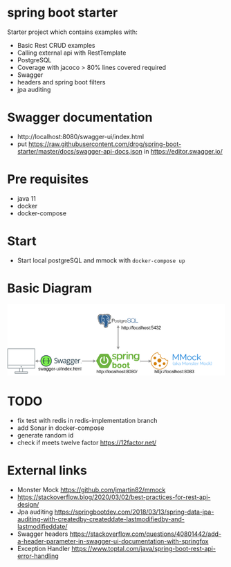 # spring boot starter
Starter project which contains examples with:
* Basic Rest CRUD examples
* Calling external api with RestTemplate
* PostgreSQL
* Coverage with jacoco > 80% lines covered required
* Swagger
* headers and spring boot filters
* jpa auditing

# Swagger documentation
- http://localhost:8080/swagger-ui/index.html
- put https://raw.githubusercontent.com/drog/spring-boot-starter/master/docs/swagger-api-docs.json in https://editor.swagger.io/

# Pre requisites
- java 11
- docker
- docker-compose

# Start
- Start local postgreSQL and mmock with `docker-compose up`

# Basic Diagram
![Basic Diagram](./docs/basic_diagram.png)

# TODO
- fix test with redis in redis-implementation branch
- add Sonar in docker-compose
- generate random id
- check if meets twelve factor https://12factor.net/

# External links
- Monster Mock https://github.com/jmartin82/mmock
- https://stackoverflow.blog/2020/03/02/best-practices-for-rest-api-design/
- Jpa auditing https://springbootdev.com/2018/03/13/spring-data-jpa-auditing-with-createdby-createddate-lastmodifiedby-and-lastmodifieddate/
- Swagger headers https://stackoverflow.com/questions/40801442/add-a-header-parameter-in-swagger-ui-documentation-with-springfox
- Exception Handler https://www.toptal.com/java/spring-boot-rest-api-error-handling